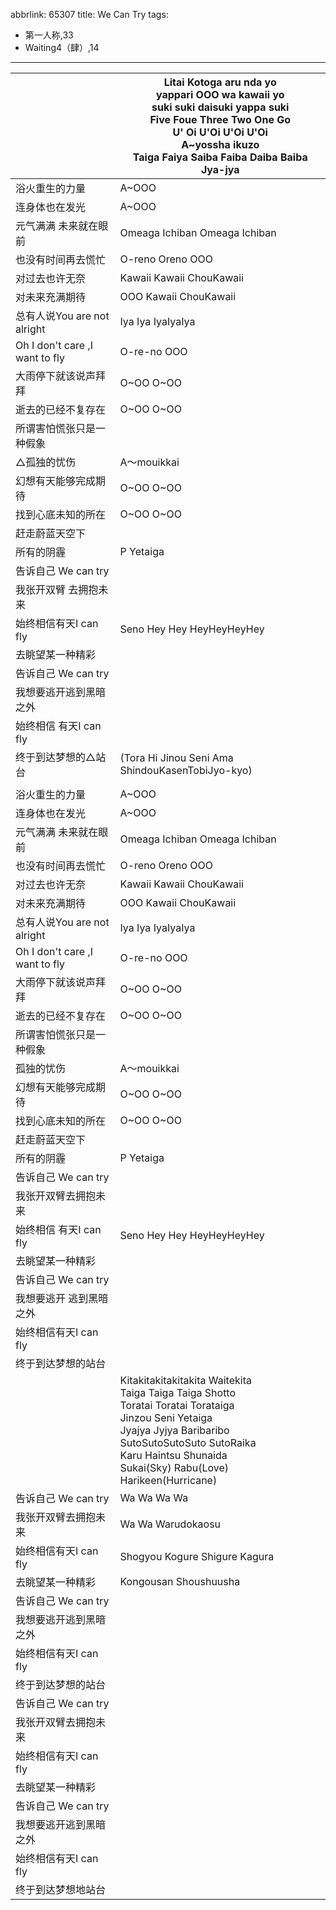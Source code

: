 abbrlink: 65307
title: We Can Try
tags:
  - 第一人称,33
  - Waiting4（肆）,14
---
|      |Litai Kotoga aru nda yo<br>yappari OOO wa kawaii yo<br>suki suki daisuki yappa suki<br>Five Foue Three Two One Go<br>U' Oi U'Oi U'Oi U'Oi<br>A~yossha ikuzo<br>Taiga Faiya Saiba Faiba Daiba Baiba Jya-jya|
|--|--|
|浴火重生的力量|A~OOO|
|连身体也在发光|A~OOO|
|元气满满 未来就在眼前|Omeaga Ichiban Omeaga Ichiban |
|也没有时间再去慌忙|O-reno Oreno OOO|
|对过去也许无奈|Kawaii Kawaii ChouKawaii |
|对未来充满期待|OOO Kawaii ChouKawaii|
|总有人说You are not alright|Iya Iya IyaIyaIya |
|Oh I don't care ,I want to fly|O-re-no OOO|
|大雨停下就该说声拜拜|O~OO O~OO|
|逝去的已经不复存在|O~OO O~OO|
|所谓害怕慌张只是一种假象|      |
|△孤独的忧伤|A～mouikkai|
|幻想有天能够完成期待|O~OO O~OO|
|找到心底未知的所在|O~OO O~OO|
|赶走蔚蓝天空下|      |
|所有的阴霾|P Yetaiga|
|告诉自己 We can try|      |
|我张开双臂 去拥抱未来|      |
|始终相信有天I can fly|Seno Hey Hey HeyHeyHeyHey|
|去眺望某一种精彩|      |
|告诉自己 We can try|      |
|我想要逃开逃到黑暗之外|      |
|始终相信 有天I can fly|      |
|终于到达梦想的△站台|(Tora Hi Jinou Seni Ama ShindouKasenTobiJyo-kyo)|
|      |      |
|浴火重生的力量|A~OOO|
|连身体也在发光|A~OOO|
|元气满满 未来就在眼前|Omeaga Ichiban Omeaga Ichiban |
|也没有时间再去慌忙|O-reno Oreno OOO|
|对过去也许无奈|Kawaii Kawaii ChouKawaii |
|对未来充满期待|OOO Kawaii ChouKawaii|
|总有人说You are not alright|Iya Iya IyaIyaIya |
|Oh I don't care ,I want to fly|O-re-no OOO|
|大雨停下就该说声拜拜|O~OO O~OO|
|逝去的已经不复存在|O~OO O~OO|
|所谓害怕慌张只是一种假象|      |
|孤独的忧伤|A～mouikkai|
|幻想有天能够完成期待|O~OO O~OO|
|找到心底未知的所在|O~OO O~OO|
|赶走蔚蓝天空下|      |
|所有的阴霾|P Yetaiga|
|告诉自己 We can try|      |
|我张开双臂去拥抱未来|      |
|始终相信 有天I can fly|Seno Hey Hey HeyHeyHeyHey|
|去眺望某一种精彩|      |
|告诉自己 We can try|      |
|我想要逃开 逃到黑暗之外|      |
|始终相信有天I can fly|      |
|终于到达梦想的站台|      |
|      |Kitakitakitakitakita Waitekita<br>Taiga Taiga Taiga Shotto<br>Toratai Toratai Torataiga<br>Jinzou Seni Yetaiga<br>Jyajya Jyjya Baribaribo<br>SutoSutoSutoSuto SutoRaika<br>Karu Haintsu Shunaida<br>Sukai(Sky) Rabu(Love) Harikeen(Hurricane)|
|告诉自己 We can try|Wa Wa Wa Wa |
|我张开双臂去拥抱未来|Wa Wa Warudokaosu|
|始终相信有天I can fly|Shogyou Kogure Shigure Kagura|
|去眺望某一种精彩|Kongousan Shoushuusha|
|告诉自己 We can try|      |
|我想要逃开逃到黑暗之外|      |
|始终相信有天I can fly|      |
|终于到达梦想的站台|      |
|告诉自己 We can try|      |
|我张开双臂去拥抱未来|      |
|始终相信有天I can fly|      |
|去眺望某一种精彩|      |
|告诉自己 We can try|      |
|我想要逃开逃到黑暗之外|      |
|始终相信有天I can fly|      |
|终于到达梦想地站台|      |
